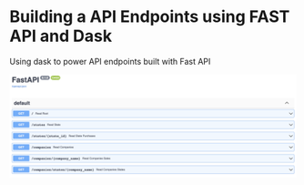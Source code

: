 # Building a API Endpoints using FAST API and Dask
Using dask to power API endpoints built with Fast API <br>

![](https://github.com/lornamariak/dask-api/blob/main/res/pjstr1.png)
